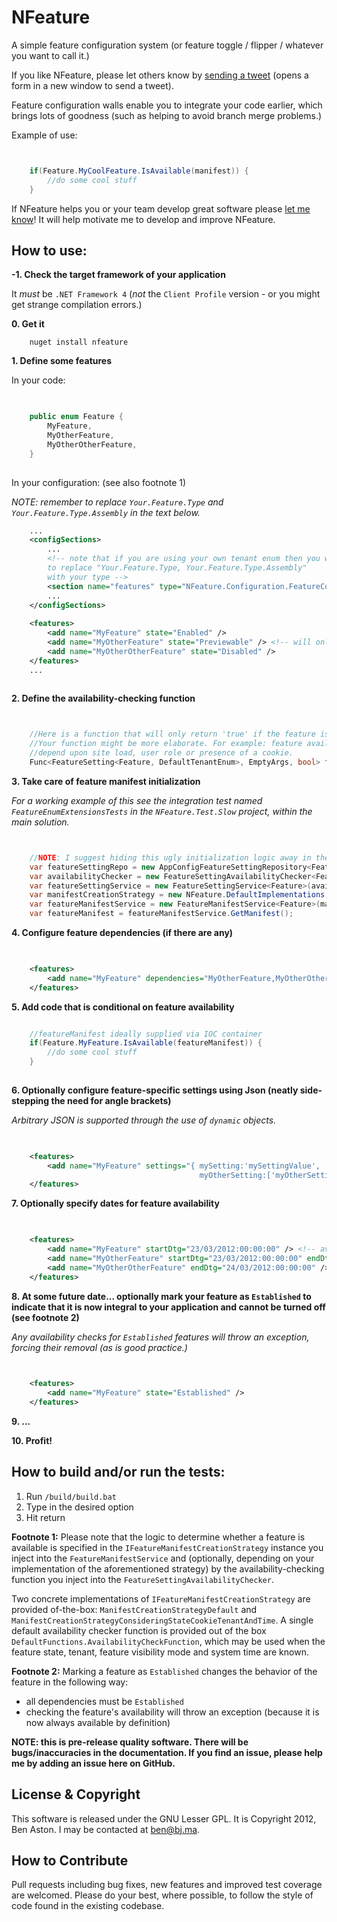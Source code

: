NFeature
====

A simple feature configuration system (or feature toggle / flipper / whatever you want to call it.)

If you like NFeature, please let others know by <a href="https://twitter.com/share?text=Check%20out%20NFeature%2C%20a%20simple%20.NET%20feature%20configuration%20system.%20%23nfeature%20%40benastontweet&url=https%3A%2F%2Fgithub.com%2Fbenaston%2FNFeature" target="_blank">sending a tweet</a> (opens a form in a new window to send a tweet).

Feature configuration walls enable you to integrate your code earlier, which brings lots of goodness (such as helping to avoid branch merge problems.)

Example of use:

```C#


    if(Feature.MyCoolFeature.IsAvailable(manifest)) {
        //do some cool stuff
    }


```

If NFeature helps you or your team develop great software please [let me know](mailto:ben@bj.ma "Ben's email address")! It will help motivate me to develop and improve NFeature.


How to use:
--------
**-1. Check the target framework of your application**

It *must* be ```.NET Framework 4``` (*not* the ```Client Profile``` version - or you might get strange compilation errors.)


**0. Get it**

```shell
	nuget install nfeature
```


**1. Define some features**

In your code:

```C#

	
	public enum Feature {
		MyFeature,
		MyOtherFeature,
		MyOtherOtherFeature,
	}
		

```

In your configuration: (see also footnote 1)

*NOTE: remember to replace ```Your.Feature.Type``` and ```Your.Feature.Type.Assembly``` in the text below.*

```XML
	...
  	<configSections>
		...
		<!-- note that if you are using your own tenant enum then you will have 
		to replace "Your.Feature.Type, Your.Feature.Type.Assembly"
		with your type -->
		<section name="features" type="NFeature.Configuration.FeatureConfigurationSection`1[[Your.Feature.Type, Your.Feature.Type.Assembly]], NFeature.Configuration" />
		...
	</configSections>
	
	<features>
		<add name="MyFeature" state="Enabled" /> 
		<add name="MyOtherFeature" state="Previewable" /> <!-- will only be available to users who meet the feature-preview criteria -->
		<add name="MyOtherOtherFeature" state="Disabled" /> 
	</features>
	...
	
```

**2. Define the availability-checking function**


```C#


	//Here is a function that will only return 'true' if the feature is MyFeature.
	//Your function might be more elaborate. For example: feature availability might 
	//depend upon site load, user role or presence of a cookie.
	Func<FeatureSetting<Feature, DefaultTenantEnum>, EmptyArgs, bool> fn = (f, args) => f.Feature == Feature.MyFeature;

```

**3. Take care of feature manifest initialization**

*For a working example of this see the integration test named ```FeatureEnumExtensionsTests``` in the ```NFeature.Test.Slow``` project, within the main solution.*

```C#


	//NOTE: I suggest hiding this ugly initialization logic away in the IOC container configuration	
	var featureSettingRepo = new AppConfigFeatureSettingRepository<Feature>();
	var availabilityChecker = new FeatureSettingAvailabilityChecker<Feature>(fn); //from step 2
	var featureSettingService = new FeatureSettingService<Feature>(availabilityChecker, featureSettingRepo);
	var manifestCreationStrategy = new NFeature.DefaultImplementations.ManifestCreationStrategyDefault<Feature>(featureSettingRepo, featureSettingService); //we use the default for this example
	var featureManifestService = new FeatureManifestService<Feature>(manifestCreationStrategy);
	var featureManifest = featureManifestService.GetManifest();


```


**4. Configure feature dependencies (if there are any)**

```XML

	
    <features>
		<add name="MyFeature" dependencies="MyOtherFeature,MyOtherOtherFeature" />
	</features>

```


**5. Add code that is conditional on feature availability**
	
```C#

	//featureManifest ideally supplied via IOC container
	if(Feature.MyFeature.IsAvailable(featureManifest)) {
		//do some cool stuff
	}
	
```


**6. Optionally configure feature-specific settings using Json (neatly side-stepping the need for angle brackets)**

*Arbitrary JSON is supported through the use of ```dynamic``` objects.*

```XML

	
	<features>
		<add name="MyFeature" settings="{ mySetting:'mySettingValue', 
				   	                      myOtherSetting:['myOtherSettingValue','myOtherOtherSettingValue'] }" />
	</features>

```

**7. Optionally specify dates for feature availability**

```XML

	
    <features>
		<add name="MyFeature" startDtg="23/03/2012:00:00:00" /> <!-- available from 23rd March 2012 forever -->
		<add name="MyOtherFeature" startDtg="23/03/2012:00:00:00" endDtg="24/03/2012:00:00:00" /> <!-- available from 23rd March 2012 until the 24th -->
		<add name="MyOtherOtherFeature" endDtg="24/03/2012:00:00:00" /> <!-- available until 24th March 2012 -->
	</features>

```

**8. At some future date... optionally mark your feature as ```Established``` to indicate that it is now integral to your application and cannot be turned off (see footnote 2)**

*Any availability checks for ```Established``` features will throw an exception, forcing their removal (as is good practice.)*

```XML

	
	<features>
		<add name="MyFeature" state="Established" />
	</features>

```

**9. ...**

**10. Profit!**


How to build and/or run the tests:
--------

1. Run `/build/build.bat`
1. Type in the desired option
1. Hit return



**Footnote 1:**
Please note that the logic to determine whether a feature is available is specified in the ```IFeatureManifestCreationStrategy``` instance you inject into the ```FeatureManifestService``` and (optionally, depending on your implementation of the aforementioned strategy) by the availability-checking function you inject into the ```FeatureSettingAvailabilityChecker```. 

Two concrete implementations of ```IFeatureManifestCreationStrategy``` are provided of-the-box: ```ManifestCreationStrategyDefault``` and ```ManifestCreationStrategyConsideringStateCookieTenantAndTime```. A single default availability checker function is provided out of the box ```DefaultFunctions.AvailabilityCheckFunction```, which may be used when the feature state, tenant, feature visibility mode and system time are known.

**Footnote 2:**
Marking a feature as ```Established``` changes the behavior of the feature in the following way:

 - all dependencies must be ```Established```
 - checking the feature's availability will throw an exception (because it is now always available by definition)


**NOTE: this is pre-release quality software. There will be bugs/inaccuracies in the documentation. If you find an issue, please help me by adding an issue here on GitHub.**


License & Copyright
--------

This software is released under the GNU Lesser GPL. It is Copyright 2012, Ben Aston. I may be contacted at ben@bj.ma.


How to Contribute
--------

Pull requests including bug fixes, new features and improved test coverage are welcomed. Please do your best, where possible, to follow the style of code found in the existing codebase.
